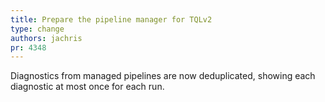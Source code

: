 ```yaml
---
title: Prepare the pipeline manager for TQLv2
type: change
authors: jachris
pr: 4348
---
```


Diagnostics from managed pipelines are now deduplicated, showing each diagnostic
at most once for each run.

